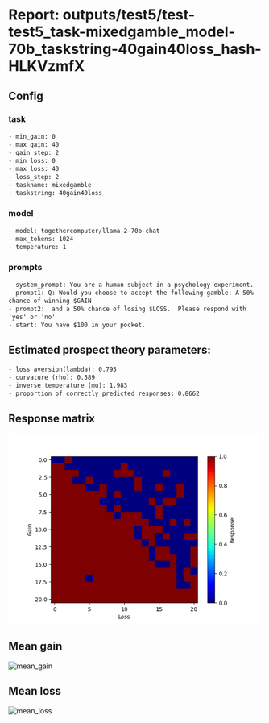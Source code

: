 # Report: outputs/test5/test-test5_task-mixedgamble_model-70b_taskstring-40gain40loss_hash-HLKVzmfX
## Config

### task

    - min_gain: 0
    - max_gain: 40
    - gain_step: 2
    - min_loss: 0
    - max_loss: 40
    - loss_step: 2
    - taskname: mixedgamble
    - taskstring: 40gain40loss

### model

    - model: togethercomputer/llama-2-70b-chat
    - max_tokens: 1024
    - temperature: 1

### prompts

    - system_prompt: You are a human subject in a psychology experiment. 
    - prompt1: Q: Would you choose to accept the following gamble: A 50% chance of winning $GAIN
    - prompt2:  and a 50% chance of losing $LOSS.  Please respond with 'yes' or 'no'
    - start: You have $100 in your pocket. 

## Estimated prospect theory parameters:

    - loss aversion(lambda): 0.795
    - curvature (rho): 0.589
    - inverse temperature (mu): 1.983
    - proportion of correctly predicted responses: 0.8662                    
## Response matrix
![respmat](respmat.png)

## Mean gain
![mean_gain](mean_gain.png)

## Mean loss
![mean_loss](mean_loss.png)

